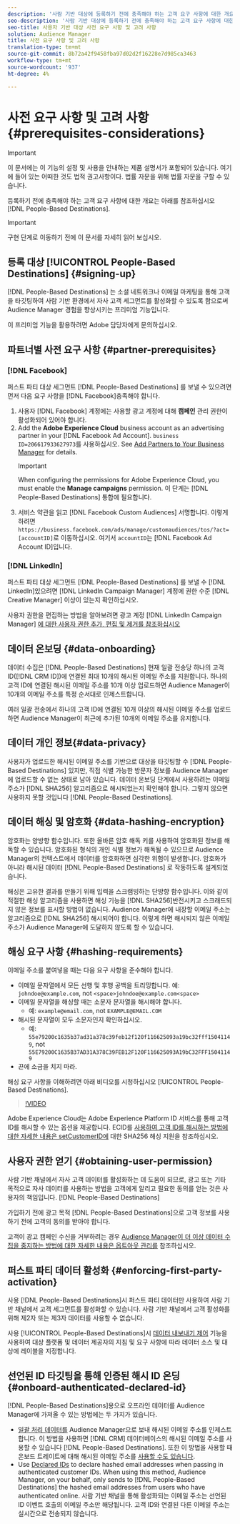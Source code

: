 ```yaml
---
description: '사람 기반 대상에 등록하기 전에 충족해야 하는 고객 요구 사항에 대한 개요는 아래를 참조하십시오.  '
seo-description: '사람 기반 대상에 등록하기 전에 충족해야 하는 고객 요구 사항에 대한 개요는 아래를 참조하십시오.  '
seo-title: 사용자 기반 대상 사전 요구 사항 및 고려 사항
solution: Audience Manager
title: 사전 요구 사항 및 고려 사항
translation-type: tm+mt
source-git-commit: 8b72a42f9458fba97d02d2f16228e7d985ca3463
workflow-type: tm+mt
source-wordcount: '937'
ht-degree: 4%

---
```



# 사전 요구 사항 및 고려 사항 {#prerequisites-considerations}

>[!IMPORTANT]
>이 문서에는 이 기능의 설정 및 사용을 안내하는 제품 설명서가 포함되어 있습니다. 여기에 들어 있는 어떠한 것도 법적 권고사항이다. 법률 자문을 위해 법률 자문을 구할 수 있습니다.

등록하기 전에 충족해야 하는 고객 요구 사항에 대한 개요는 아래를 참조하십시오 [!DNL People-Based Destinations].

>[!IMPORTANT]
> 구현 단계로 이동하기 전에 이 문서를 자세히 읽어 보십시오.

## 등록 대상 [!UICONTROL People-Based Destinations] {#signing-up}

[!DNL People-Based Destinations] 는 소셜 네트워크나 이메일 마케팅을 통해 고객을 타깃팅하여 사람 기반 환경에서 자사 고객 세그먼트를 활성화할 수 있도록 함으로써 Audience Manager 경험을 향상시키는 프리미엄 기능입니다.

이 프리미엄 기능을 활용하려면 Adobe 담당자에게 문의하십시오.

## 파트너별 사전 요구 사항 {#partner-prerequisites}

### [!DNL Facebook]

퍼스트 파티 대상 세그먼트 [!DNL People-Based Destinations] 를 보낼 수 있으려면 먼저 다음 요구 사항을 [!DNL Facebook]충족해야 합니다.

1. 사용자 [!DNL Facebook] 계정에는 사용할 광고 계정에 대해 **캠페인** 관리 권한이 활성화되어 있어야 합니다.
2. Add the **Adobe Experience Cloud** business account as an advertising partner in your [!DNL Facebook Ad Account]. `business ID=206617933627973`를 사용하십시오. See [Add Partners to Your Business Manager](https://www.facebook.com/business/help/1717412048538897) for details.
   >[!IMPORTANT]
   > When configuring the permissions for Adobe Experience Cloud, you must enable the **Manage campaigns** permission. 이 단계는 [!DNL People-Based Destinations] 통합에 필요합니다.
3. 서비스 약관을 읽고 [!DNL Facebook Custom Audiences] 서명합니다. 이렇게 하려면 `https://business.facebook.com/ads/manage/customaudiences/tos/?act=[accountID]`로 이동하십시오. 여기서 `accountID`는 [!DNL Facebook Ad Account ID]입니다.

### [!DNL LinkedIn]

퍼스트 파티 대상 세그먼트 [!DNL People-Based Destinations] 를 보낼 수 [!DNL LinkedIn]있으려면 [!DNL LinkedIn Campaign Manager] 계정에 권한 수준 [!DNL Creative Manager] 이상이 있는지 확인하십시오.

사용자 권한을 편집하는 방법을 알아보려면 광고 계정 [!DNL LinkedIn Campaign Manager] [에 대한 사용자 권한 추가, 편집 및 제거를 참조하십시오](https://www.linkedin.com/help/lms/answer/5753)

## 데이터 온보딩 {#data-onboarding}

데이터 수집은 [!DNL People-Based Destinations] 현재 일괄 전송당 하나의 고객 ID([!DNL CRM ID])에 연결된 최대 10개의 해시된 이메일 주소를 지원합니다. 하나의 고객 ID에 연결된 해시된 이메일 주소를 10개 이상 업로드하면 Audience Manager이 10개의 이메일 주소를 특정 순서대로 인제스트합니다.

여러 일괄 전송에서 하나의 고객 ID에 연결된 10개 이상의 해시된 이메일 주소를 업로드하면 Audience Manager이 최근에 추가된 10개의 이메일 주소를 유지합니다.

## 데이터 개인 정보{#data-privacy}

사용자가 업로드한 해시된 이메일 주소를 기반으로 대상을 타깃팅할 수 [!DNL People-Based Destinations] 있지만, 직접 식별 가능한 방문자 정보를 Audience Manager에 업로드할 수 없는 상태로 남아 있습니다. 데이터 온보딩 단계에서 사용하려는 이메일 주소가 [!DNL SHA256] 알고리즘으로 해시되었는지 확인해야 합니다. 그렇지 않으면 사용하지 못할 것입니다 [!DNL People-Based Destinations].

## 데이터 해싱 및 암호화 {#data-hashing-encryption}

암호화는 양방향 함수입니다. 또한 올바른 암호 해독 키를 사용하여 암호화된 정보를 해독할 수 있습니다. 암호화된 형식의 개인 식별 정보가 해독될 수 있으므로 Audience Manager의 컨텍스트에서 데이터를 암호화하면 심각한 위험이 발생합니다. 암호화가 아니라 해시된 데이터 [!DNL People-Based Destinations] 로 작동하도록 설계되었습니다.

해싱은 고유한 결과를 만들기 위해 입력을 스크램빙하는 단방향 함수입니다. 이와 같이 적절한 해싱 알고리즘을 사용하면 해싱 기능을 [!DNL SHA256]반전시키고 스크래드되지 않은 정보를 표시할 방법이 없습니다. Audience Manager에 내장할 이메일 주소는 알고리즘으로 [!DNL SHA256] 해시되어야 합니다. 이렇게 하면 해시되지 않은 이메일 주소가 Audience Manager에 도달하지 않도록 할 수 있습니다.

## 해싱 요구 사항 {#hashing-requirements}

이메일 주소를 붙여넣을 때는 다음 요구 사항을 준수해야 합니다.

* 이메일 문자열에서 모든 선행 및 후행 공백을 트리밍합니다. 예: `johndoe@example.com`, not `<space>johndoe@example.com<space>`
* 이메일 문자열을 해싱할 때는 소문자 문자열을 해시해야 합니다.
   * 예: `example@email.com`, not `EXAMPLE@EMAIL.COM`
* 해시된 문자열이 모두 소문자인지 확인하십시오.
   * 예: `55e79200c1635b37ad31a378c39feb12f120f116625093a19bc32fff15041149`, not `55E79200C1635B37AD31A378C39FEB12F120F116625093A19bC32FFF15041149`
* 끈에 소금을 치지 마라.

해싱 요구 사항을 이해하려면 아래 비디오를 시청하십시오 [!UICONTROL People-Based Destinations].

>[!VIDEO](https://video.tv.adobe.com/v/29003/)

Adobe Experience Cloud는 Adobe Experience Platform ID 서비스를 통해 고객 ID를 해시할 수 있는 옵션을 제공합니다. ECID를 [사용하여 고객 ID를 해시하는 방법에 대한 자세한 내용은 setCustomerID에](https://docs.adobe.com/content/help/en/id-service/using/reference/hashing-support.html) 대한 SHA256 해싱 지원을 참조하십시오.

## 사용자 권한 얻기 {#obtaining-user-permission}

사람 기반 채널에서 자사 고객 데이터를 활성화하는 데 도움이 되므로, 광고 또는 기타 목적으로 자사 데이터를 사용하는 방법을 고객에게 알리고 필요한 동의를 얻는 것은 사용자의 책임입니다. [!DNL People-Based Destinations]

가입하기 전에 광고 목적 [!DNL People-Based Destinations]으로 고객 정보를 사용하기 전에 고객의 동의를 받아야 합니다.

고객이 광고 캠페인 수신을 거부하려는 경우 [Audience Manager이 더 이상 데이터 수집을 중지하는 방법에 대한 자세한 내용은 옵트아웃 관리를](../../overview/data-security-and-privacy/data-privacy-requests.md) 참조하십시오.

## 퍼스트 파티 데이터 활성화 {#enforcing-first-party-activation}

사용 [!DNL People-Based Destinations]시 퍼스트 파티 데이터만 사용하여 사람 기반 채널에서 고객 세그먼트를 활성화할 수 있습니다. 사람 기반 채널에서 고객 활성화를 위해 제2자 또는 제3자 데이터를 사용할 수 없습니다.

사용 [!UICONTROL People-Based Destinations]시 [데이터 내보내기 제어](../data-export-controls.md) 기능을 사용하여 대상 플랫폼 및 데이터 제공자의 지침 및 요구 사항에 따라 데이터 소스 및 대상에 레이블을 지정합니다.

## 선언된 ID 타깃팅을 통해 인증된 해시 ID 온딩 {#onboard-authenticated-declared-id}

[!DNL People-Based Destinations]용으로 오프라인 데이터를 Audience Manager에 가져올 수 있는 방법에는 두 가지가 있습니다.

* [일괄 처리 데이터를](../../integration/sending-audience-data/batch-data-transfer-explained/batch-data-transfer-overview.md) Audience Manager으로 보내 해시된 이메일 주소를 인제스트합니다. 이 방법을 사용하면 [!DNL CRM] 데이터베이스의 해시된 이메일 주소를 사용할 수 있습니다 [!DNL People-Based Destinations]. 또한 이 방법을 사용할 때 온보드 트레이트에 대해 해시된 이메일 주소를 [사용할 수도 있습니다](../traits/trait-and-segment-qualification-reference.md).
* Use [Declared IDs](../declared-ids.md) to declare hashed email addresses when passing in authenticated customer IDs. When using this method, Audience Manager, on your behalf, only sends to [!DNL People-Based Destinations] the hashed email addresses from users who have authenticated online. 사람 기반 채널을 통해 활성화되는 이메일 주소는 선언된 ID 이벤트 호출의 이메일 주소만 해당됩니다. 고객 ID와 연결된 다른 이메일 주소는 실시간으로 전송되지 않습니다.
